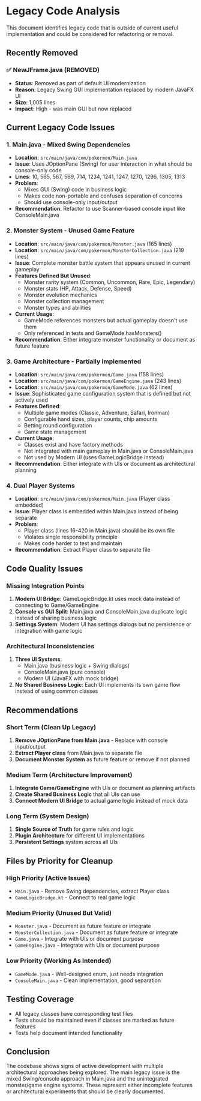 # Legacy Code Analysis

This document identifies legacy code that is outside of current useful implementation and could be considered for refactoring or removal.

## Recently Removed

### ✅ NewJFrame.java (REMOVED)
- **Status**: Removed as part of default UI modernization
- **Reason**: Legacy Swing GUI implementation replaced by modern JavaFX UI
- **Size**: 1,005 lines
- **Impact**: High - was main GUI but now replaced

## Current Legacy Code Issues

### 1. Main.java - Mixed Swing Dependencies
- **Location**: `src/main/java/com/pokermon/Main.java`
- **Issue**: Uses JOptionPane (Swing) for user interaction in what should be console-only code
- **Lines**: 10, 565, 567, 569, 714, 1234, 1241, 1247, 1270, 1296, 1305, 1313
- **Problem**: 
  - Mixes GUI (Swing) code in business logic
  - Makes code non-portable and confuses separation of concerns
  - Should use console-only input/output
- **Recommendation**: Refactor to use Scanner-based console input like ConsoleMain.java

### 2. Monster System - Unused Game Feature
- **Location**: `src/main/java/com/pokermon/Monster.java` (165 lines)
- **Location**: `src/main/java/com/pokermon/MonsterCollection.java` (219 lines)
- **Issue**: Complete monster battle system that appears unused in current gameplay
- **Features Defined But Unused**:
  - Monster rarity system (Common, Uncommon, Rare, Epic, Legendary)
  - Monster stats (HP, Attack, Defense, Speed)
  - Monster evolution mechanics
  - Monster collection management
  - Monster types and abilities
- **Current Usage**: 
  - GameMode references monsters but actual gameplay doesn't use them
  - Only referenced in tests and GameMode.hasMonsters()
- **Recommendation**: Either integrate monster functionality or document as future feature

### 3. Game Architecture - Partially Implemented
- **Location**: `src/main/java/com/pokermon/Game.java` (158 lines)
- **Location**: `src/main/java/com/pokermon/GameEngine.java` (243 lines)
- **Location**: `src/main/java/com/pokermon/GameMode.java` (62 lines)
- **Issue**: Sophisticated game configuration system that is defined but not actively used
- **Features Defined**:
  - Multiple game modes (Classic, Adventure, Safari, Ironman)
  - Configurable hand sizes, player counts, chip amounts
  - Betting round configuration
  - Game state management
- **Current Usage**:
  - Classes exist and have factory methods
  - Not integrated with main gameplay in Main.java or ConsoleMain.java
  - Not used by Modern UI (uses GameLogicBridge instead)
- **Recommendation**: Either integrate with UIs or document as architectural planning

### 4. Dual Player Systems
- **Location**: `src/main/java/com/pokermon/Main.java` (Player class embedded)
- **Issue**: Player class is embedded within Main.java instead of being separate
- **Problem**:
  - Player class (lines 16-420 in Main.java) should be its own file
  - Violates single responsibility principle
  - Makes code harder to test and maintain
- **Recommendation**: Extract Player class to separate file

## Code Quality Issues

### Missing Integration Points
1. **Modern UI Bridge**: GameLogicBridge.kt uses mock data instead of connecting to Game/GameEngine
2. **Console vs GUI Split**: Main.java and ConsoleMain.java duplicate logic instead of sharing business logic
3. **Settings System**: Modern UI has settings dialogs but no persistence or integration with game logic

### Architectural Inconsistencies
1. **Three UI Systems**: 
   - Main.java (business logic + Swing dialogs)
   - ConsoleMain.java (pure console)
   - Modern UI (JavaFX with mock bridge)
2. **No Shared Business Logic**: Each UI implements its own game flow instead of using common classes

## Recommendations

### Short Term (Clean Up Legacy)
1. **Remove JOptionPane from Main.java** - Replace with console input/output
2. **Extract Player class** from Main.java to separate file
3. **Document Monster System** as future feature or remove if not planned

### Medium Term (Architecture Improvement)
1. **Integrate Game/GameEngine** with UIs or document as planning artifacts
2. **Create Shared Business Logic** that all UIs can use
3. **Connect Modern UI Bridge** to actual game logic instead of mock data

### Long Term (System Design)
1. **Single Source of Truth** for game rules and logic
2. **Plugin Architecture** for different UI implementations
3. **Persistent Settings** system across all UIs

## Files by Priority for Cleanup

### High Priority (Active Issues)
- `Main.java` - Remove Swing dependencies, extract Player class
- `GameLogicBridge.kt` - Connect to real game logic

### Medium Priority (Unused But Valid)
- `Monster.java` - Document as future feature or integrate
- `MonsterCollection.java` - Document as future feature or integrate
- `Game.java` - Integrate with UIs or document purpose
- `GameEngine.java` - Integrate with UIs or document purpose

### Low Priority (Working As Intended)
- `GameMode.java` - Well-designed enum, just needs integration
- `ConsoleMain.java` - Clean implementation, good separation

## Testing Coverage
- All legacy classes have corresponding test files
- Tests should be maintained even if classes are marked as future features
- Tests help document intended functionality

## Conclusion
The codebase shows signs of active development with multiple architectural approaches being explored. The main legacy issue is the mixed Swing/console approach in Main.java and the unintegrated monster/game engine systems. These represent either incomplete features or architectural experiments that should be clearly documented.